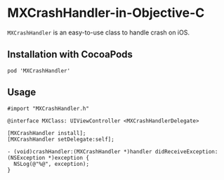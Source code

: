 # MXCrashHandler-in-Objective-C

`MXCrashHandler` is an easy-to-use class to handle crash on iOS.

## Installation with CocoaPods

```
pod 'MXCrashHandler'
```

## Usage

```
#import "MXCrashHandler.h"
```

```
@interface MXClass: UIViewController <MXCrashHandlerDelegate>
```

```
[MXCrashHandler install];
[MXCrashHandler setDelegate:self];
```

```
- (void)crashHandler:(MXCrashHandler *)handler didReceiveException:(NSException *)exception {
  NSLog(@"%@", exception);
}
```

